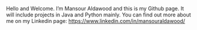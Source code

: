 Hello and Welcome. I’m Mansour Aldawood and this is my Github page. It will include projects in Java and Python mainly. You can find out more about me on my Linkedin page: https://www.linkedin.com/in/mansouraldawood/ 
